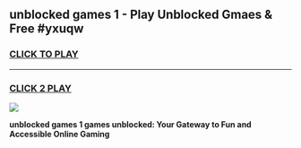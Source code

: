 
## unblocked games 1 - Play Unblocked Gmaes & Free #yxuqw
<h3>
<a href="https://news.freeplayer.one?title=unblocked_games_1&ref=03M">CLICK TO PLAY</a></h3>
<hr>

<h3>
<a href="https://news.freeplayer.one?title=unblocked_games_1&ref=03M">CLICK 2 PLAY</a>
  
</h3>

<a href="https://news.freeplayer.one?title=unblocked_games_1&ref=03M"><img src="https://clearcache.store/games.png"></a>


**unblocked games 1 games unblocked: Your Gateway to Fun and Accessible Online Gaming**
